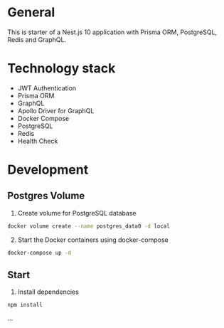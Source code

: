# General

This is starter of a Nest.js 10 application with Prisma ORM, PostgreSQL, Redis and GraphQL.

# Technology stack
- JWT Authentication
- Prisma ORM
- GraphQL
- Apollo Driver for GraphQL
- Docker Compose
- PostgreSQL
- Redis
- Health Check

# Development

## Postgres Volume

1. Create volume for PostgreSQL database
```bash
docker volume create --name postgres_data0 -d local
```

2. Start the Docker containers using docker-compose
```bash
docker-compose up -d
```

## Start
1. Install dependencies

```
npm install
```

...